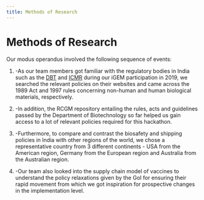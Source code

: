 ```yaml
---
title: Methods of Research
---
```


# Methods of Research 

Our modus operandus involved the following sequence of events:

1.  -As our team members got familiar with the regulatory bodies in India such as the [DBT](https://dbtindia.gov.in/) and [ICMR](https://www.icmr.gov.in/) during our iGEM participation in 2019, we searched the relevant policies on their websites and came across the 1989 Act and 1997 rules concerning non-human and human biological materials, respectively.

2.  -In addition, the RCGM repository entailing the rules, acts and guidelines passed by the Department of Biotechnology so far helped us gain access to a lot of relevant policies required for this hackathon. 

3.  -Furthermore, to compare and contrast the biosafety and shipping policies in India with other regions of the world, we chose a representative country from 3 different continents - USA from the American region, Germany from the European region and Australia from the Australian region. 

4.  -Our team also looked into the supply chain model of vaccines to understand the policy relaxations given by the GoI for ensuring their rapid movement from which we got inspiration for prospective changes in the implementation level.
